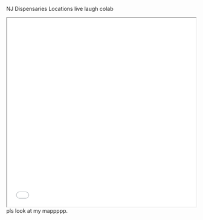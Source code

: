NJ Dispensaries Locations
live laugh colab

<iframe src="nj_dispensaries.html" height="500" width="500"></iframe>
pls look at my mappppp.

